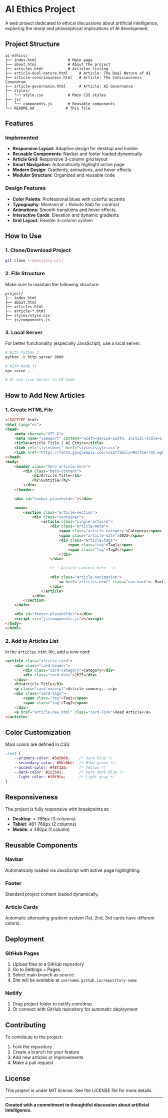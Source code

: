 # AI Ethics Project

A web project dedicated to ethical discussions about artificial intelligence, exploring the moral and philosophical implications of AI development.

## Project Structure

```
ai-ethics/
├── index.html              # Main page
├── about.html              # About the project
├── articles.html           # Articles listing
├── article-dual-nature.html     # Article: The Dual Nature of AI
├── article-consciousness.html   # Article: The Consciousness Conundrum
├── article-governance.html      # Article: AI Governance
├── styles/
│   └── style.css           # Main CSS styles
├── js/
│   └── components.js       # Reusable components
└── README.md              # This file
```

## Features

### Implemented
- **Responsive Layout**: Adaptive design for desktop and mobile
- **Reusable Components**: Navbar and footer loaded dynamically
- **Article Grid**: Responsive 3-column grid layout
- **Smart Navigation**: Automatically highlight active page
- **Modern Design**: Gradients, animations, and hover effects
- **Modular Structure**: Organized and reusable code

### Design Features
- **Color Palette**: Professional blues with colorful accents
- **Typography**: Montserrat + Roboto Slab for contrast
- **Animations**: Smooth transitions and hover effects
- **Interactive Cards**: Elevation and dynamic gradients
- **Grid Layout**: Flexible 3-column system

## How to Use

### 1. Clone/Download Project
```bash
git clone [repository-url]
```

### 2. File Structure
Make sure to maintain the following structure:
```
project/
├── index.html
├── about.html  
├── articles.html
├── article-*.html
├── styles/style.css
└── js/components.js
```

### 3. Local Server
For better functionality (especially JavaScript), use a local server:
```bash
# With Python 3
python -m http.server 8000

# With Node.js
npx serve .

# Or use Live Server in VS Code
```

## How to Add New Articles

### 1. Create HTML File
```html
<!DOCTYPE html>
<html lang="en">
<head>
    <meta charset="UTF-8">
    <meta name="viewport" content="width=device-width, initial-scale=1.0">
    <title>Article Title | AI Ethics</title>
    <link rel="stylesheet" href="styles/style.css">
    <link href="https://fonts.googleapis.com/css2?family=Montserrat:wght@400;700&family=Roboto+Slab:wght@300;400;700&display=swap" rel="stylesheet">
</head>
<body>
    <header class="hero article-hero">
        <div class="hero-content">
            <h1>Article Title</h1>
            <h2>Subtitle</h2>
        </div>
    </header>

    <div id="navbar-placeholder"></div>

    <main>
        <section class="article-section">
            <div class="container">
                <article class="single-article">
                    <div class="article-meta">
                        <span class="article-category">Category</span>
                        <span class="article-date">2025</span>
                        <div class="article-tags">
                            <span class="tag">Tag1</span>
                            <span class="tag">Tag2</span>
                        </div>
                    </div>

                    <!-- Article content here -->
                    
                    <div class="article-navigation">
                        <a href="articles.html" class="nav-back">← Back to Articles</a>
                    </div>
                </article>
            </div>
        </section>
    </main>

    <div id="footer-placeholder"></div>
    <script src="js/components.js"></script>
</body>
</html>
```

### 2. Add to Articles List
In the `articles.html` file, add a new card:
```html
<article class="article-card">
    <div class="card-header">
        <div class="card-category">Category</div>
        <div class="card-date">2025</div>
    </div>
    <h3>Article Title</h3>
    <p class="card-excerpt">Article summary...</p>
    <div class="card-tags">
        <span class="tag">Tag1</span>
        <span class="tag">Tag2</span>
    </div>
    <a href="article-new.html" class="card-link">Read Article</a>
</article>
```

## Color Customization

Main colors are defined in CSS:
```css
:root {
    --primary-color: #3a506b;    /* Dark blue */
    --secondary-color: #5bc0be;  /* Blue-green */
    --accent-color: #f8f32b;     /* Yellow */
    --dark-color: #1c2541;       /* Very dark blue */
    --light-color: #f8f9fa;      /* Light gray */
}
```

## Responsiveness

The project is fully responsive with breakpoints at:
- **Desktop**: > 768px (3 columns)
- **Tablet**: 481-768px (2 columns)
- **Mobile**: ≤ 480px (1 column)

## Reusable Components

### Navbar
Automatically loaded via JavaScript with active page highlighting.

### Footer
Standard project content loaded dynamically.

### Article Cards
Automatic alternating gradient system (1st, 2nd, 3rd cards have different colors).

## Deployment

### GitHub Pages
1. Upload files to a GitHub repository
2. Go to Settings > Pages
3. Select main branch as source
4. Site will be available at `username.github.io/repository-name`

### Netlify
1. Drag project folder to netlify.com/drop
2. Or connect with GitHub repository for automatic deployment

## Contributing

To contribute to the project:
1. Fork the repository
2. Create a branch for your feature
3. Add new articles or improvements
4. Make a pull request

## License

This project is under MIT license. See the LICENSE file for more details.

---

**Created with a commitment to thoughtful discussion about artificial intelligence.**
